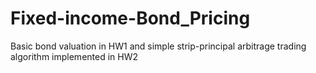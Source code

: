 # Fixed-income-Bond_Pricing
Basic bond valuation in HW1 and simple strip-principal arbitrage trading algorithm implemented in HW2
